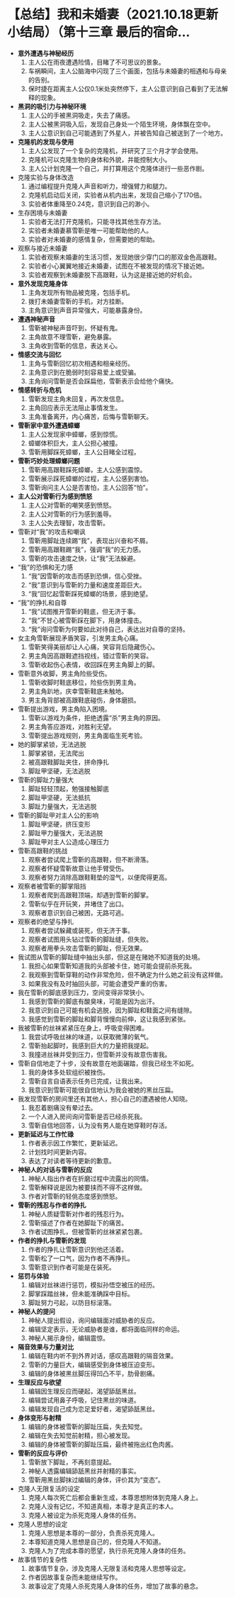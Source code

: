 # 【总结】我和未婚妻（2021.10.18更新小结局）（第十三章 最后的宿命...

-   **意外遭遇与神秘经历**
    1.  主人公在雨夜遭遇险情，目睹了不可思议的景象。
    2.  车祸瞬间，主人公脑海中闪现了三个画面，包括与未婚妻的相遇和与母亲的告别。
    3.  保时捷在距离主人公仅0.1米处突然停下，主人公意识到自己看到了无法解释的现象。
-   **黑洞的吸引力与神秘环境**
    1.  主人公的手被黑洞吸走，失去了痛感。
    2.  主人公被黑洞吸入后，发现自己身处一个陌生环境，身体飘在空中。
    3.  主人公意识到自己可能遇到了外星人，并被告知自己被送到了一个地方。
-   **克隆机的发现与使用**
    1.  主人公发现了一个复杂的克隆机，并研究了三个月才学会使用。
    2.  克隆机可以克隆生物的身体和外貌，并能控制大小。
    3.  主人公计划克隆一个自己，并打算用这个克隆体进行一些恶作剧。
-   克隆实验与身体改造
    1.  通过编程提升克隆人声音和听力，增强臂力和腿力。
    2.  克隆机启动后关闭，实验者从机内出来，发现自己缩小了170倍。
    3.  实验者体重降至0.24克，意识到自己的渺小。
-   生存困境与未婚妻
    1.  实验者无法打开克隆机，只能寻找其他生存方法。
    2.  实验者未婚妻慕雪靳是唯一可能帮助他的人。
    3.  实验者对未婚妻的感情复杂，但需要她的帮助。
-   观察与接近未婚妻
    1.  实验者观察未婚妻的生活习惯，发现她很少穿门口的那双金色高跟鞋。
    2.  实验者小心翼翼地接近未婚妻，试图在不被发现的情况下接近她。
    3.  实验者观察到未婚妻脱下高跟鞋，认为这是接近她的好机会。
-   **意外发现克隆身体**
    1.  主角发现所有物品被克隆，包括手机。
    2.  拨打未婚妻雪靳的手机，对方挂断。
    3.  主角意识到声音异常强大，可能暴露身份。
-   **遭遇神秘声音**
    1.  雪靳被神秘声音吓到，怀疑有鬼。
    2.  主角故意不理雪靳，避免暴露。
    3.  主角收到雪靳的信息，表达关心。
-   **情感交流与回忆**
    1.  主角与雪靳回忆初次相遇和相亲经历。
    2.  主角意识到在脆弱时刻容易爱上或受骗。
    3.  主角询问雪靳是否会踩扁他，雪靳表示会给他个痛快。
-   **情感转折与危机**
    1.  雪靳发现主角未回复，再次发信息。
    2.  主角回应表示无法阻止事情发生。
    3.  主角准备离开，内心痛苦，后悔与雪靳聊天。
-   **雪靳家中意外遭遇蟑螂**
    1.  主人公发现家中蟑螂，感到惊慌。
    2.  蟑螂体积巨大，主人公担心被撞。
    3.  雪靳用脚踩死蟑螂，主人公目睹全过程。
-   **雪靳巧妙处理蟑螂问题**
    1.  雪靳用高跟鞋踩死蟑螂，主人公感到震惊。
    2.  雪靳展示踩死蟑螂的过程，主人公感到害怕。
    3.  雪靳询问主人公是否害怕，主人公回答“怕”。
-   **主人公对雪靳行为感到愤怒**
    1.  主人公对雪靳的嘲笑感到愤怒。
    2.  主人公对雪靳的行为感到羞辱。
    3.  主人公失去理智，攻击雪靳。
-   雪靳对“我”的攻击和嘲讽
    1.  雪靳用脚趾连续踢“我”，表现出兴奋和不屑。
    2.  雪靳用高跟鞋踢“我”，强调“我”的无力感。
    3.  雪靳的攻击速度之快，让“我”无法躲避。
-   “我”的恐惧和无力感
    1.  “我”因雪靳的攻击而感到恐惧，信心受挫。
    2.  “我”意识到与雪靳的力量和速度差距巨大。
    3.  “我”回忆起雪靳踩死蟑螂的场景，感到绝望。
-   “我”的挣扎和自尊
    1.  “我”试图推开雪靳的鞋底，但无济于事。
    2.  “我”不甘心被雪靳踩在脚下，用身体撞击。
    3.  “我”询问雪靳为何要如此对待自己，表达出对自尊的坚持。
-   女主角雪靳展现矛盾笑容，引发男主角心痛。
    1.  雪靳笑得美丽却让人心痛，笑容背后隐藏伤心。
    2.  男主角因高跟鞋遮挡视线，错过雪靳的笑容。
    3.  雪靳收起伤心表情，收回踩在男主角脚上的脚。
-   雪靳意外收脚，男主角险些受伤。
    1.  雪靳收脚时鞋底移位，险些伤到男主角。
    2.  男主角趴地，庆幸雪靳鞋底未触地。
    3.  男主角背部被高跟鞋底碰伤，身体磨损。
-   雪靳提出游戏，男主角陷入困境。
    1.  雪靳以游戏为条件，拒绝透露“杀”男主角的原因。
    2.  男主角答应游戏，对胜利无望。
    3.  雪靳提出游戏规则，男主角面临生死考验。
-   她的脚掌紧锁，无法逃脱
    1.  脚掌紧锁，无法爬出
    2.  被高跟鞋脚趾夹住，拼命挣扎
    3.  脚趾甲坚硬，无法逃脱
-   雪靳的脚趾力量强大
    1.  脚趾轻轻顶起，勉强接触脚底
    2.  脚趾甲坚硬，无法抵抗
    3.  脚趾力量强大，无法逃脱
-   雪靳的脚趾甲对主人公的影响
    1.  脚趾甲坚硬，挤压变形
    2.  脚趾甲力量强大，无法逃脱
    3.  脚趾甲对主人公造成心理压力
-   雪靳高跟鞋的挑战
    1.  观察者尝试爬上雪靳的高跟鞋，但不断滑落。
    2.  观察者怀疑雪靳故意让他手臂受伤。
    3.  观察者努力消除高跟鞋鞋垫的湿气，以便爬得更高。
-   观察者被雪靳的脚掌阻挡
    1.  观察者爬到高跟鞋顶端，却遇到雪靳的脚掌。
    2.  雪靳似乎在开玩笑，并堵住了出口。
    3.  观察者意识到自己被困，无路可逃。
-   观察者的绝望与挣扎
    1.  观察者尝试躲藏或装死，但无济于事。
    2.  观察者试图用头钻过雪靳的脚趾缝，但失败。
    3.  观察者用拳头攻击雪靳的脚趾，但无效果。
-   我试图从雪靳的脚趾缝中抽出头部，但这是在赌她不知道我的处境。
    1.  我担心如果雪靳知道我的头部被卡住，她可能会提前杀死我。
    2.  我观察到雪靳穿鞋的动作非常危险，但不确定为什么她之前没有这样做。
    3.  如果我没有及时抽回头部，可能会遭受严重的伤害。
-   我在雪靳的脚底感到压力，空间变得非常狭小。
    1.  我感到雪靳的脚底有酸臭味，可能是因为出汗。
    2.  我意识到自己可能有机会逃脱，因为脚趾和鞋面之间有缝隙。
    3.  我感觉到雪靳的脚趾和脚背慢慢向前伸，这让我感到紧张。
-   我被雪靳的丝袜紧紧压在身上，呼吸变得困难。
    1.  我尝试呼吸丝袜的味道，以获取微薄的氧气。
    2.  雪靳抬起脚时，我感到巨大的力量把我提起。
    3.  我撞进丝袜并受到压力，但雪靳并没有故意伤害我。
-   雪靳自信地走了十步，没有故意在地面碾踏，但我已经生不如死。
    1.  我的身体多处软组织被挫伤。
    2.  雪靳自言自语表示任务已完成，让我出来。
    3.  我意识到雪靳可能很自信地认为我会被她的黑丝压扁。
-   我发现雪靳的房间里还有其他人，担心自己的遭遇被他人知晓。
    1.  我忍着剧痛没有晕过去。
    2.  一个人进入房间询问雪靳是否已经杀死我。
    3.  雪靳自信地回答，认为没有男人能在她穿鞋时存活。
-   **更新延迟与工作忙碌**
    1.  作者表示因工作繁忙，更新延迟。
    2.  计划找时间更新内容。
    3.  表达了对读者等待更新的歉意。
-   **神秘人的对话与雪靳的反应**
    1.  神秘人指出作者在折磨过程中流露出的同情。
    2.  雪靳解释说是因为被要挟而不得不这样做。
    3.  作者对雪靳的轻佻态度感到愤怒。
-   **雪靳的残忍与作者的挣扎**
    1.  神秘人质疑雪靳对作者的残忍行为。
    2.  雪靳描述了作者在她脚趾下的痛苦。
    3.  作者试图挣扎，但被雪靳的丝袜紧紧包裹。
-   **作者的挣扎与雪靳的发现**
    1.  作者的挣扎让雪靳意识到他还活着。
    2.  雪靳松了一口气，因为作者不再挣扎。
    3.  雪靳意识到作者可能是在装死。
-   **惩罚与体验**
    1.  编辑对丝袜进行惩罚，模拟孙悟空被压的经历。
    2.  脚掌踩踏丝袜，但未能准确踩中目标。
    3.  脚趾努力弓起，以防目标滚落。
-   **神秘人的提问**
    1.  神秘人提出假设，询问编辑面对威胁者的反应。
    2.  编辑坚定表示，无论威胁者是谁，都将面临同样的命运。
    3.  神秘人揭示身份，编辑震惊。
-   **隔音效果与力量对比**
    1.  编辑在鞋内听不到外界对话，感叹高跟鞋的隔音效果。
    2.  雪靳的力量巨大，编辑感受到身体被压迫变形。
    3.  编辑的身体被黑丝脚压得凹凸不平，肋骨剧痛。
-   **生理反应与欲望**
    1.  编辑因生理反应而硬起，渴望舔舐黑丝。
    2.  编辑尝试用鼻子呼吸，记住黑丝的味道。
    3.  编辑发现自己成为恋足爱好者，渴望舔舐黑丝。
-   **身体变形与射精**
    1.  编辑的身体被雪靳的脚趾压扁，失去知觉。
    2.  编辑在失去知觉前射精，担心被发现。
    3.  编辑的身体被雪靳的脚趾压扁，最终被拖出红色肉酱。
-   **雪靳的反应与评价**
    1.  雪靳放下脚趾，不再刻意提起。
    2.  神秘人透露编辑舔舐黑丝并射精的事实。
    3.  雪靳用黑丝脚抹过编辑的身体，评价其为“变态”。
-   克隆人无限复活的设定
    1.  克隆人每次死亡后都会重新生成，本尊思想附体到克隆人身上。
    2.  克隆人没有记忆，不知道真相，本尊才是真正的本人。
    3.  克隆人被设定为杀死克隆人身体的任务。
-   克隆人思想的设定
    1.  克隆人思想是本尊的一部分，负责杀死克隆人。
    2.  本尊知道克隆人思想是自己的，但克隆人不知道。
    3.  克隆人为了完成本尊的愿望，执行杀死克隆人身体的任务。
-   故事情节的复杂性
    1.  故事情节复杂，涉及克隆人无限复活和克隆人思想等设定。
    2.  作者因故事复杂而未能继续写作。
    3.  故事设定了克隆人杀死克隆人身体的任务，增加了故事的悬念。